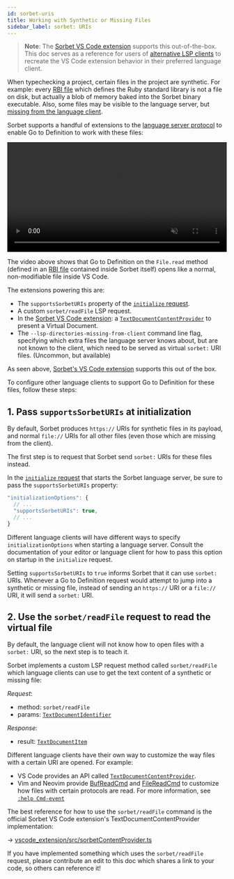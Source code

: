 ```yaml
---
id: sorbet-uris
title: Working with Synthetic or Missing Files
sidebar_label: sorbet: URIs
---
```


> **Note**: The [Sorbet VS Code extension](vscode.md) supports this
> out-of-the-box. This doc serves as a reference for users of
> [alternative LSP clients](lsp.md) to recreate the VS Code extension behavior
> in their preferred language client.

When typechecking a project, certain files in the project are synthetic. For
example: every [RBI file](rbi.md) which defines the Ruby standard library is not
a file on disk, but actually a blob of memory baked into the Sorbet binary
executable. Also, some files may be visible to the language server, but
[missing from the language client](lsp.md#a-note-on-watchman).

Sorbet supports a handful of extensions to the
[language server protocol](lsp.md) to enable Go to Definition to work with these
files:

<video autoplay loop muted playsinline width="865" style="max-width: 100%;">
  <source src="/img/lsp/vscode-text-document-content-provider.mp4" type="video/mp4">
</video>

<br>

The video above shows that Go to Definition on the `File.read` method (defined
in an [RBI file](rbi.md) contained inside Sorbet itself) opens like a normal,
non-modifiable file inside VS Code.

The extensions powering this are:

- The `supportsSorbetURIs` property of the [`initialize` request].
- A custom `sorbet/readFile` LSP request.
- In the [Sorbet VS Code extension](vscode.md): a
  [`TextDocumentContentProvider`] to present a Virtual Document.
- The `--lsp-directories-missing-from-client` command line flag, specifying
  which extra files the language server knows about, but are not known to the
  client, which need to be served as virtual `sorbet:` URI files. (Uncommon, but
  available)

[`TextDocumentContentProvider`]:
  https://code.visualstudio.com/api/extension-guides/virtual-documents

As seen above, [Sorbet's VS Code extension](vscode.md) supports this out of the
box.

To configure other language clients to support Go to Definition for these files,
follow these steps:

## 1. Pass `supportsSorbetURIs` at initialization

By default, Sorbet produces `https://` URIs for synthetic files in its payload,
and normal `file://` URIs for all other files (even those which are missing from
the client).

The first step is to request that Sorbet send `sorbet:` URIs for these files
instead.

In the [`initialize` request] that starts the Sorbet language server, be sure to
pass the `supportsSorbetURIs` property:

```js
"initializationOptions": {
  // ...
  "supportsSorbetURIs": true,
  // ...
}
```

Different language clients will have different ways to specify
`initializationOptions` when starting a language server. Consult the
documentation of your editor or language client for how to pass this option on
startup in the `initialize` request.

Setting `supportsSorbetURIs` to `true` informs Sorbet that it can use `sorbet:`
URIs. Whenever a Go to Definition request would attempt to jump into a synthetic
or missing file, instead of sending an `https://` URI or a `file://` URI, it
will send a `sorbet:` URI.

[`initialize` request]: lsp.md#initialize-request

## 2. Use the `sorbet/readFile` request to read the virtual file

By default, the language client will not know how to open files with a `sorbet:`
URI, so the next step is to teach it.

Sorbet implements a custom LSP request method called `sorbet/readFile` which
language clients can use to get the text content of a synthetic or missing file:

_Request_:

- method: `sorbet/readFile`
- params: [`TextDocumentIdentifier`]

_Response_:

- result: [`TextDocumentItem`]

Different language clients have their own way to customize the way files with a
certain URI are opened. For example:

- VS Code provides an API called [`TextDocumentContentProvider`].
- Vim and Neovim provide [BufReadCmd] and [FileReadCmd] to customize how files
  with certain protocols are read. For more information, see [`:help Cmd-event`]

The best reference for how to use the `sorbet/readFile` command is the official
Sorbet VS Code extension's TextDocumentContentProvider implementation:

→
[vscode_extension/src/sorbetContentProvider.ts](https://github.com/sorbet/sorbet/blob/master/vscode_extension/src/sorbetContentProvider.ts)

If you have implemented something which uses the `sorbet/readFile` request,
please contribute an edit to this doc which shares a link to your code, so
others can reference it!

[BufReadCmd]: https://vimhelp.org/autocmd.txt.html#BufReadCmd
[FileReadCmd]: https://vimhelp.org/autocmd.txt.html#FileReadCmd
[`:help Cmd-event`]: https://vimhelp.org/autocmd.txt.html#Cmd-event
[`TextDocumentIdentifier`]:
  https://microsoft.github.io/language-server-protocol/specifications/lsp/3.17/specification/#textDocumentIdentifier
[`TextDocumentItem`]:
  https://microsoft.github.io/language-server-protocol/specifications/lsp/3.17/specification/#textDocumentItem
